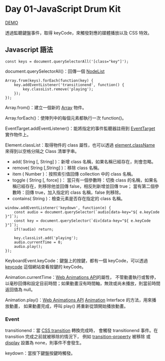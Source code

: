# Day 01-JavaScript Drum Kit

[DEMO](https://iamysj.github.io/Javascript30/01-JavaScript_Drum_Kit/index-START.html)

透過監聽鍵盤事件，取得 keyCode，來觸發對應的媒體播放以及 CSS 特效。

## Javascript 語法
```
const keys = document.querySelectorAll('[class="key"]');
```
document.querySelectorAll()：回傳一個 [NodeList](https://developer.mozilla.org/en-US/docs/Web/API/NodeList)

```
Array.from(keys).forEach(function(key) {
    key.addEventListener('transitionend', function() {
        key.classList.remove('playing');
    });
});
```
Array.from()：建立一個新的 [Array](https://developer.mozilla.org/en-US/docs/Glossary/array) 物件。

Array.forEach()：使陣列中的每個元素都執行一次 function()。

EventTarget.addEventListener()：能將指定的事件監聽器註冊到 [EventTarget](https://developer.mozilla.org/zh-TW/docs/Web/API/EventTarget) 
實作物件上。

Element.classList：取得物件的 class 屬性，也可以透過 [element.className](https://developer.mozilla.org/en-US/docs/Web/API/Element/className) 
來得到以空格分隔之 Class 清單字串。
* add( String [, String] )：新增 class 名稱，如果名稱已經存在，則會忽略。
* remove( String [,String] )：移除 class 名稱。
* item ( Number )：按照索引值回傳 collection 中的 class 名稱。
* toggle ( String [, force] )：
當只有一個參數時：切換 class 的名稱，如果名稱已經存在，則移除他並回傳 false，相反則新增並回傳 true；
當有第二個參數時：回傳 true，加入指定的 class 名稱，false 則移除。
* contains( String )：檢查元素是否存在指定的 class 名稱。

```
window.addEventListener('keydown', function(e) {
    const audio = document.querySelector(`audio[data-key="${ e.keyCode }"]`);
    const key = document.querySelector(`div[data-key="${ e.keyCode }"]`);
    if(!audio) return;
    
    key.classList.add('playing');
    audio.currentTime = 0;
    audio.play();
});
```
KeyboardEvent.keyCode：鍵盤上的按鍵，都有一個 keyCode，可以透過 [keycode](http://keycode.info/) 這個網站查看按鍵的 keyCode。

Animation.currentTime：[Web Animations API](https://developer.mozilla.org/en-US/docs/Web/API/Web_Animations_API)的屬性，
不管動畫執行或暫停，以毫秒回傳和設定目前時間；如果動畫沒有時間軸，無效或尚未播放，則當前時間返回值為 null。

Animation.play()：[Web Animations API](https://developer.mozilla.org/en-US/docs/Web/API/Web_Animations_API) 
[Animation](https://developer.mozilla.org/en-US/docs/Web/API/Animation) Interface 的方法，用來播放動畫，
如果動畫完成，呼叫 play() 將重新從頭開始播放動畫。

### Event
transitionend：當 [CSS transition](https://developer.mozilla.org/en-US/docs/Web/CSS/CSS_Transitions/Using_CSS_transitions) 轉換完成時，
會觸發 transitionend 事件。在 transition 完成之前就被移除的情況下，
例如 [transition-property](https://developer.mozilla.org/en-US/docs/Web/CSS/transition-property) 被移除
或 [display](https://developer.mozilla.org/en-US/docs/Web/CSS/display) 設置為 none，則事件不會發生。

keydown：當按下鍵盤按鍵時觸發。
